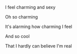 I feel charming and sexy

Oh so charming

It's alarming how charming I feel

And so cool

That I hardly can believe I'm real